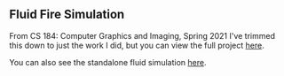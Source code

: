 
## Fluid Fire Simulation

From CS 184: Computer Graphics and Imaging, Spring 2021
I've trimmed this down to just the work I did, but you can view the full project [here](https://pkargupta.github.io/firemusic/fire_website/index.html).

You can also see the standalone fluid simulation [here](https://hmallen99.github.io/firemusic/).


